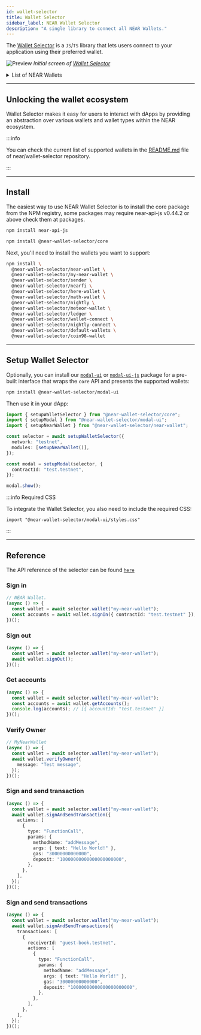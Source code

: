 ```yaml
---
id: wallet-selector
title: Wallet Selector
sidebar_label: NEAR Wallet Selector
description: "A single library to connect all NEAR Wallets." 
---
```


The [Wallet Selector](https://github.com/near/wallet-selector) is a `JS`/`TS` library that lets users connect to your application using their preferred wallet. 

![Preview](/assets/docs/tools/wallet-selector-preview.png)
*Initial screen of [Wallet Selector](https://near.github.io/wallet-selector/)*

<details>
<summary> List of NEAR Wallets </summary>

Here is a list of user-friendly wallets that support the NEAR blockchain, you can find more at the [NEAR Wallets](https://wallet.near.org/) page.

- [HERE Wallet](https://www.herewallet.app/): Non-custodial mobile wallet with a friendly user interface and advanced features.

- [Meteor Wallet](https://wallet.meteorwallet.app/): Both a browser and extension wallet, with advanced NFT features.

- [Bitte Wallet](https://github.com/BitteProtocol/wallet): A passkey meta-transaction, browser wallet, with advanced NFT Tooling and AI features. If you're looking to integrate Bitte Wallet into your applications,
- [MyNearWallet](https://mynearwallet.com/): A browser based wallet that offers the same UI and features of `wallet.near.org`.

- [NEAR Mobile](https://nearmobile.app/): A non-custodial wallet that is easy to use and well designed to manage your crypto wherever you go.

- [Nightly Wallet](https://wallet.nightly.app/download): A mobile and extension wallet, with support for multiple ecosystems.

- [Sender Wallet](https://sender.org/): Security-audited mobile & extension wallet with 1M+ users, supporting NEAR & Aurora.

- [WELLDONE Wallet](https://welldonestudio.io/): A multi-chain extension wallet that gives you control over all your assets from a single platform.

</details>

---

## Unlocking the wallet ecosystem

Wallet Selector makes it easy for users to interact with dApps by providing an abstraction over various wallets and wallet types within the NEAR ecosystem.

:::info

You can check the current list of supported wallets in the [README.md](https://github.com/near/wallet-selector/blob/main/README.md) file of near/wallet-selector repository.

:::

---

## Install

The easiest way to use NEAR Wallet Selector is to install the core package from the NPM registry, some packages may require near-api-js v0.44.2 or above check them at packages.

```bash
npm install near-api-js
```

```bash
npm install @near-wallet-selector/core
```

Next, you'll need to install the wallets you want to support:

```bash
npm install \
  @near-wallet-selector/near-wallet \
  @near-wallet-selector/my-near-wallet \
  @near-wallet-selector/sender \
  @near-wallet-selector/nearfi \
  @near-wallet-selector/here-wallet \
  @near-wallet-selector/math-wallet \
  @near-wallet-selector/nightly \
  @near-wallet-selector/meteor-wallet \
  @near-wallet-selector/ledger \
  @near-wallet-selector/wallet-connect \
  @near-wallet-selector/nightly-connect \
  @near-wallet-selector/default-wallets \
  @near-wallet-selector/coin98-wallet
```

---

## Setup Wallet Selector

Optionally, you can install our [`modal-ui`](https://www.npmjs.com/package/@near-wallet-selector/modal-ui) or [`modal-ui-js`](https://www.npmjs.com/package/@near-wallet-selector/modal-ui-js) package for a pre-built interface that wraps the `core` API and presents the supported wallets:

```bash
npm install @near-wallet-selector/modal-ui
```

Then use it in your dApp:

```ts
import { setupWalletSelector } from "@near-wallet-selector/core";
import { setupModal } from "@near-wallet-selector/modal-ui";
import { setupNearWallet } from "@near-wallet-selector/near-wallet";

const selector = await setupWalletSelector({
  network: "testnet",
  modules: [setupNearWallet()],
});

const modal = setupModal(selector, {
  contractId: "test.testnet",
});

modal.show();
```

:::info Required CSS

To integrate the Wallet Selector, you also need to include the required CSS:

```
import "@near-wallet-selector/modal-ui/styles.css"
```

:::

---

## Reference

The API reference of the selector can be found [`here`](https://github.com/near/wallet-selector/blob/main/packages/core/assets/docs/api/selector.md)

### Sign in

```ts
// NEAR Wallet.
(async () => {
  const wallet = await selector.wallet("my-near-wallet");
  const accounts = await wallet.signIn({ contractId: "test.testnet" });
})();
```

### Sign out

```ts
(async () => {
  const wallet = await selector.wallet("my-near-wallet");
  await wallet.signOut();
})();
```

### Get accounts

```ts
(async () => {
  const wallet = await selector.wallet("my-near-wallet");
  const accounts = await wallet.getAccounts();
  console.log(accounts); // [{ accountId: "test.testnet" }]
})();
```

### Verify Owner

```ts
// MyNearWallet
(async () => {
  const wallet = await selector.wallet("my-near-wallet");
  await wallet.verifyOwner({
    message: "Test message",
  });
})();
```

### Sign and send transaction

```ts
(async () => {
  const wallet = await selector.wallet("my-near-wallet");
  await wallet.signAndSendTransaction({
    actions: [
      {
        type: "FunctionCall",
        params: {
          methodName: "addMessage",
          args: { text: "Hello World!" },
          gas: "30000000000000",
          deposit: "10000000000000000000000",
        },
      },
    ],
  });
})();
```

### Sign and send transactions

```ts
(async () => {
  const wallet = await selector.wallet("my-near-wallet");
  await wallet.signAndSendTransactions({
    transactions: [
      {
        receiverId: "guest-book.testnet",
        actions: [
          {
            type: "FunctionCall",
            params: {
              methodName: "addMessage",
              args: { text: "Hello World!" },
              gas: "30000000000000",
              deposit: "10000000000000000000000",
            },
          },
        ],
      },
    ],
  });
})();
```
